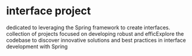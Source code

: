 # interface project
dedicated to leveraging the Spring framework to create interfaces. collection of projects focused on developing robust and efficExplore the codebase to discover innovative solutions and best practices in interface development with Spring
